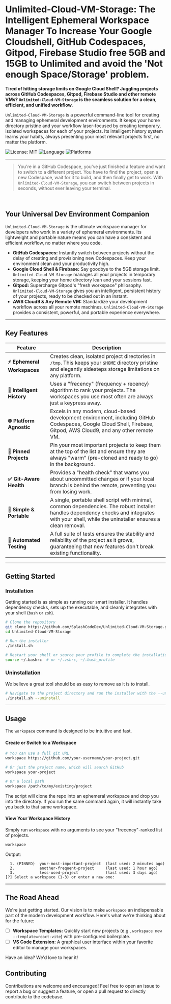 # Unlimited-Cloud-VM-Storage: The Intelligent Ephemeral Workspace Manager To Increase Your Google Cloudshell, GitHub Codespaces, Gitpod, Firebase Studio free 5GB and 15GB to Unlimited and avoid the 'Not enough Space/Storage' problem.

**Tired of hitting storage limits on Google Cloud Shell? Juggling projects across GitHub Codespaces, Gitpod, Firebase Studio and other remote VMs? `Unlimited-Cloud-VM-Storage` is the seamless solution for a clean, efficient, and unified workflow.**

`Unlimited-Cloud-VM-Storage` is a powerful command-line tool for creating and managing ephemeral development environments. It keeps your home directory pristine and your workflow laser-focused by creating temporary, isolated workspaces for each of your projects. Its intelligent history system learns your habits, always presenting your most relevant projects first, no matter the platform.

![License: MIT](https://img.shields.io/badge/License-MIT-yellow.svg)
![Language](https://img.shields.io/badge/Language-Shell-blue.svg)
![Platforms](https://img.shields.io/badge/Platforms-Codespaces%20%7C%20Cloud%20Shell%20%7C%20Gitpod%20%7C%20Remote%20VMs-blueviolet)

---

> You're in a GitHub Codespace, you've just finished a feature and want to switch to a different project. You have to find the project, open a new Codespace, wait for it to build, and then finally get to work. With `Unlimited-Cloud-VM-Storage`, you can switch between projects in seconds, without ever leaving your terminal.

<br>

## Your Universal Dev Environment Companion

`Unlimited-Cloud-VM-Storage` is the ultimate workspace manager for developers who work in a variety of ephemeral environments. Its lightweight and portable nature means you can have a consistent and efficient workflow, no matter where you code.

- **GitHub Codespaces:** Instantly switch between projects without the delay of creating and provisioning new Codespaces. Keep your environment clean and your productivity high.
- **Google Cloud Shell & Firebase:** Say goodbye to the 5GB storage limit. `Unlimited-Cloud-VM-Storage` manages all your projects in temporary storage, keeping your home directory lean and your sessions fast.
- **Gitpod:** Supercharge Gitpod's "fresh workspace" philosophy. `Unlimited-Cloud-VM-Storage` gives you an intelligent, persistent history of your projects, ready to be checked out in an instant.
- **AWS Cloud9 & Any Remote VM:** Standardize your development workflow across all your remote machines. `Unlimited-Cloud-VM-Storage` provides a consistent, powerful, and portable experience everywhere.

---

## Key Features

| Feature | Description |
| --- | --- |
| **⚡️ Ephemeral Workspaces** | Creates clean, isolated project directories in `/tmp`. This keeps your `$HOME` directory pristine and elegantly sidesteps storage limitations on any platform. |
| **🧠 Intelligent History** | Uses a "frecency" (frequency + recency) algorithm to rank your projects. The workspaces you use most often are always just a keypress away. |
| **🌐 Platform Agnostic** | Excels in any modern, cloud-based development environment, including GitHub Codespaces, Google Cloud Shell, Firebase, Gitpod, AWS Cloud9, and any other remote VM. |
| **📌 Pinned Projects** | Pin your most important projects to keep them at the top of the list and ensure they are always "warm" (pre-cloned and ready to go) in the background. |
| **✅ Git-Aware Health** | Provides a "health check" that warns you about uncommitted changes or if your local branch is behind the remote, preventing you from losing work. |
| **🚀 Simple & Portable** | A single, portable shell script with minimal, common dependencies. The robust installer handles dependency checks and integrates with your shell, while the uninstaller ensures a clean removal. |
| **🧪 Automated Testing** | A full suite of tests ensures the stability and reliability of the project as it grows, guaranteeing that new features don't break existing functionality. |

---

## Getting Started

### Installation

Getting started is as simple as running our smart installer. It handles dependency checks, sets up the executable, and cleanly integrates with your shell (`bash` or `zsh`).

```bash
# Clone the repository
git clone https://github.com/SplashCodeDex/Unlimited-Cloud-VM-Storage.git
cd Unlimited-Cloud-VM-Storage

# Run the installer
./install.sh

# Restart your shell or source your profile to complete the installation
source ~/.bashrc  # or ~/.zshrc, ~/.bash_profile
```

### Uninstallation

We believe a great tool should be as easy to remove as it is to install.

```bash
# Navigate to the project directory and run the installer with the --uninstall flag
./install.sh --uninstall
```

---

## Usage

The `workspace` command is designed to be intuitive and fast.

#### Create or Switch to a Workspace

```bash
# You can use a full git URL
workspace https://github.com/your-username/your-project.git

# Or just the project name, which will search GitHub
workspace your-project

# Or a local path
workspace /path/to/my/existing/project
```
The script will clone the repo into an ephemeral workspace and drop you into the directory. If you run the same command again, it will instantly take you back to that same workspace.

#### View Your Workspace History

Simply run `workspace` with no arguments to see your "frecency"-ranked list of projects.

```bash
workspace
```
Output:
```
  1. (PINNED)  your-most-important-project  (last used: 2 minutes ago)
  2.           another-frequent-project     (last used: 1 hour ago)
  3.           less-used-project            (last used: 3 days ago)
[?] Select a workspace (1-3) or enter a new one:
```

---

## The Road Ahead

We're just getting started. Our vision is to make `workspace` an indispensable part of the modern development workflow. Here's what we're thinking about for the future:

- [ ] **Workspace Templates:** Quickly start new projects (e.g., `workspace new --template=react-vite`) with pre-configured boilerplate.
- [ ] **VS Code Extension:** A graphical user interface within your favorite editor to manage your workspaces.

Have an idea? We'd love to hear it!

## Contributing

Contributions are welcome and encouraged! Feel free to open an issue to report a bug or suggest a feature, or open a pull request to directly contribute to the codebase.
